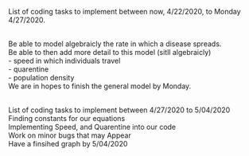 List of coding tasks to implement between now, 4/22/2020, to Monday 4/27/2020.<br /> <br /> 

  Be able to model algebraicly the rate in which a disease spreads.<br /> 
  Be able to then add more detail to this model (sitll algebraicly) <br /> 
    - speed in which individuals travel<br /> 
    - quarentine<br /> 
    - population density<br /> 
  We are in hopes to finish the general model by Monday.<br /> <br /> 

List of coding tasks to implement between 4/27/2020 to 5/04/2020<br /> 
  Finding constants for our equations<br /> 
  Implementing Speed, and Quarentine  into our code<br /> 
  Work on minor bugs that may Appear<br /> 
  Have a finsihed graph by 5/04/2020
